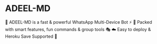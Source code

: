 # ADEEL-MD
🤖 ADEEL-MD is a fast &amp; powerful WhatsApp Multi-Device Bot ⚡ 🚀 Packed with smart features, fun commands &amp; group tools 🎭 ☁️ Easy to deploy &amp; Heroku Save Supported 💜
